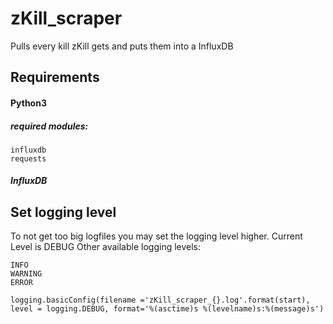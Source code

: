 # zKill_scraper
Pulls every kill zKill gets and puts them into a InfluxDB

## Requirements

#### Python3

##### required modules:
```
influxdb
requests
```
##### InfluxDB

## Set logging level

To not get too big logfiles you may set the logging level higher. Current Level is DEBUG
Other available logging levels:
  ```
  INFO
  WARNING
  ERROR
  ```
  ```
  logging.basicConfig(filename ='zKill_scraper_{}.log'.format(start), level = logging.DEBUG, format='%(asctime)s %(levelname)s:%(message)s')
  ```
